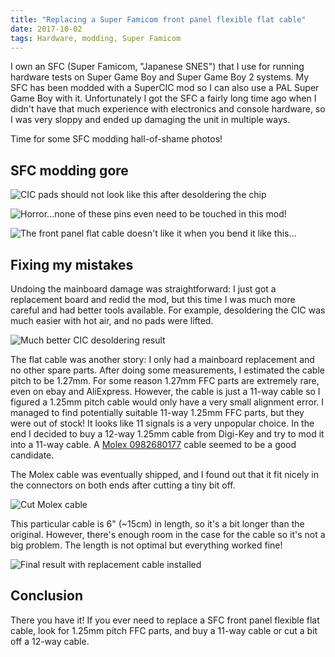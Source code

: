 ```yaml
---
title: "Replacing a Super Famicom front panel flexible flat cable"
date: 2017-10-02
tags: Hardware, modding, Super Famicom
---
```


I own an SFC (Super Famicom, "Japanese SNES") that I use for running hardware
tests on Super Game Boy and Super Game Boy 2 systems. My SFC has been modded
with a SuperCIC mod so I can also use a PAL Super Game Boy with it.
Unfortunately I got the SFC a fairly long time ago when I didn't have that much
experience with electronics and console hardware, so I was very sloppy and
ended up damaging the unit in multiple ways.

Time for some SFC modding hall-of-shame photos!

## SFC modding gore

![CIC pads should *not* look like this after desoldering the chip](/images/2017/sfc_modding_gore_1.jpg)

![Horror...none of these pins even need to be touched in this mod!](/images/2017/sfc_modding_gore_2.jpg)

![The front panel flat cable doesn't like it when you bend it like this...](/images/2017/sfc_modding_gore_3.jpg)

## Fixing my mistakes

Undoing the mainboard damage was straightforward: I just got a replacement
board and redid the mod, but this time I was much more careful and had better
tools available. For example, desoldering the CIC was much easier with hot air,
and no pads were lifted.

![Much better CIC desoldering result](/images/2017/desoldered_cic.jpg)

The flat cable was another story: I only had a mainboard replacement and no
other spare parts. After doing some measurements, I estimated the cable pitch
to be 1.27mm. For some reason 1.27mm FFC parts are extremely rare, even on ebay
and AliExpress. However, the cable is just a 11-way cable so I figured a 1.25mm
pitch cable would only have a very small alignment error. I managed to find
potentially suitable 11-way 1.25mm FFC parts, but they were out of stock! It
looks like 11 signals is a very unpopular choice. In the end I decided to buy a
12-way 1.25mm cable from Digi-Key and try to mod it into a 11-way cable. A
[Molex 0982680177](https://www.digikey.fi/product-detail/en/molex-llc/0982680177/WM14922-ND/3470362)
cable seemed to be a good candidate.

The Molex cable was eventually shipped, and I found out that it fit nicely in
the connectors on both ends after cutting a tiny bit off.

![Cut Molex cable](/images/2017/molex_ffc_cut.jpg)

This particular cable is 6" (~15cm) in length, so it's a bit longer than the
original. However, there's enough room in the case for the cable so it's not a
big problem. The length is not optimal but everything worked fine!

![Final result with replacement cable installed](/images/2017/molex_ffc_installed.jpg)

## Conclusion

There you have it! If you ever need to replace a SFC front panel flexible flat
cable, look for 1.25mm pitch FFC parts, and buy a 11-way cable or cut a bit off
a 12-way cable.
